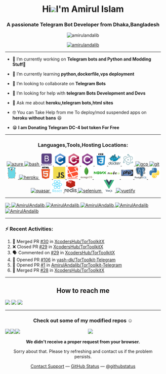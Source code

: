 <h1 align="center">Hi<img src="https://media.giphy.com/media/hvRJCLFzcasrR4ia7z/giphy.gif" width="30px">I'm Amirul Islam</h1>
<h3 align="center">A passionate Telegram Bot Developer from Dhaka,Bangladesh</h3>

<p align="center"> <img src="https://komarev.com/ghpvc/?username=AmirulAndalib&label=Profile%20views&color=0e75b6&style=flat" alt="amirulandalib" /> </p>

<p align="center"> <a href="https://github.com/AMirulAndalib"><img src="https://github-profile-trophy.vercel.app/?username=amirulandalib&theme=darkhub" alt="amirulandalib" /></a> </p>


---
<p align="center">
 
- 🔭 I’m currently working on **Telegram bots and Python and Modding Stuff🥵**

- 🌱 I’m currently learning **python,dockerfile,vps deployment**

- 👯 I’m looking to collaborate on **Telegram Bots**

- 🤝 I’m looking for help with **telegram Bots Development and Devs**

- 💬 Ask me about **heroku,telegram bots,html sites**

- 🤓 You can Take Help from me To deploy/mod suspended apps on **heroku** **without bans** 😆

- 😁 **I am Donating Telegram DC-4 bot token For Free** </p>
 

---
<h3 align="center">Languages,Tools,Hosting Locations:</h3>
<p align="center"> <a href="https://azure.microsoft.com/en-in/" target="_blank"> <img src="https://www.vectorlogo.zone/logos/microsoft_azure/microsoft_azure-icon.svg" alt="azure" width="40" height="40"/> </a> <a href="https://www.gnu.org/software/bash/" target="_blank"> <img src="https://www.vectorlogo.zone/logos/gnu_bash/gnu_bash-icon.svg" alt="bash" width="40" height="40"/> </a> <a href="https://getbootstrap.com" target="_blank"> <img src="https://raw.githubusercontent.com/devicons/devicon/master/icons/bootstrap/bootstrap-plain-wordmark.svg" alt="bootstrap" width="40" height="40"/> </a> <a href="https://www.cprogramming.com/" target="_blank"> <img src="https://raw.githubusercontent.com/devicons/devicon/master/icons/c/c-original.svg" alt="c" width="40" height="40"/> </a> <a href="https://www.w3schools.com/cpp/" target="_blank"> <img src="https://raw.githubusercontent.com/devicons/devicon/master/icons/cplusplus/cplusplus-original.svg" alt="cplusplus" width="40" height="40"/> </a> <a href="https://www.w3schools.com/cs/" target="_blank"> <img src="https://raw.githubusercontent.com/devicons/devicon/master/icons/csharp/csharp-original.svg" alt="csharp" width="40" height="40"/> </a> <a href="https://www.w3schools.com/css/" target="_blank"> <img src="https://raw.githubusercontent.com/devicons/devicon/master/icons/css3/css3-original-wordmark.svg" alt="css3" width="40" height="40"/> </a> <a href="https://www.docker.com/" target="_blank"> <img src="https://raw.githubusercontent.com/devicons/devicon/master/icons/docker/docker-original-wordmark.svg" alt="docker" width="40" height="40"/> </a> <a href="https://www.electronjs.org" target="_blank"> <img src="https://raw.githubusercontent.com/devicons/devicon/master/icons/electron/electron-original.svg" alt="electron" width="40" height="40"/> </a> <a href="https://cloud.google.com" target="_blank"> <img src="https://www.vectorlogo.zone/logos/google_cloud/google_cloud-icon.svg" alt="gcp" width="40" height="40"/> </a> <a href="https://git-scm.com/" target="_blank"> <img src="https://www.vectorlogo.zone/logos/git-scm/git-scm-icon.svg" alt="git" width="40" height="40"/> </a> <a href="https://golang.org" target="_blank"> <img src="https://raw.githubusercontent.com/devicons/devicon/master/icons/go/go-original.svg" alt="go" width="40" height="40"/> </a> <a href="https://heroku.com" target="_blank"> <img src="https://www.vectorlogo.zone/logos/heroku/heroku-icon.svg" alt="heroku" width="40" height="40"/> </a> <a href="https://www.w3.org/html/" target="_blank"> <img src="https://raw.githubusercontent.com/devicons/devicon/master/icons/html5/html5-original-wordmark.svg" alt="html5" width="40" height="40"/> </a> <a href="https://developer.mozilla.org/en-US/docs/Web/JavaScript" target="_blank"> <img src="https://raw.githubusercontent.com/devicons/devicon/master/icons/javascript/javascript-original.svg" alt="javascript" width="40" height="40"/> </a> <a href="https://laravel.com/" target="_blank"> <img src="https://raw.githubusercontent.com/devicons/devicon/master/icons/laravel/laravel-plain-wordmark.svg" alt="laravel" width="40" height="40"/> </a> <a href="https://www.mongodb.com/" target="_blank"> <img src="https://raw.githubusercontent.com/devicons/devicon/master/icons/mongodb/mongodb-original-wordmark.svg" alt="mongodb" width="40" height="40"/> </a> <a href="https://www.nginx.com" target="_blank"> <img src="https://raw.githubusercontent.com/devicons/devicon/master/icons/nginx/nginx-original.svg" alt="nginx" width="40" height="40"/> </a> <a href="https://nodejs.org" target="_blank"> <img src="https://raw.githubusercontent.com/devicons/devicon/master/icons/nodejs/nodejs-original-wordmark.svg" alt="nodejs" width="40" height="40"/> </a> <a href="https://www.php.net" target="_blank"> <img src="https://raw.githubusercontent.com/devicons/devicon/master/icons/php/php-original.svg" alt="php" width="40" height="40"/> </a> <a href="https://www.postgresql.org" target="_blank"> <img src="https://raw.githubusercontent.com/devicons/devicon/master/icons/postgresql/postgresql-original-wordmark.svg" alt="postgresql" width="40" height="40"/> </a> <a href="https://www.python.org" target="_blank"> <img src="https://raw.githubusercontent.com/devicons/devicon/master/icons/python/python-original.svg" alt="python" width="40" height="40"/> </a> <a href="https://quasar.dev/" target="_blank"> <img src="https://cdn.quasar.dev/logo/svg/quasar-logo.svg" alt="quasar" width="40" height="40"/> </a> <a href="https://reactjs.org/" target="_blank"> <img src="https://raw.githubusercontent.com/devicons/devicon/master/icons/react/react-original-wordmark.svg" alt="react" width="40" height="40"/> </a> <a href="https://redis.io" target="_blank"> <img src="https://raw.githubusercontent.com/devicons/devicon/master/icons/redis/redis-original-wordmark.svg" alt="redis" width="40" height="40"/> </a> <a href="https://www.selenium.dev" target="_blank"> <img src="https://raw.githubusercontent.com/detain/svg-logos/780f25886640cef088af994181646db2f6b1a3f8/svg/selenium-logo.svg" alt="selenium" width="40" height="40"/> </a> <a href="https://vuejs.org/" target="_blank"> <img src="https://raw.githubusercontent.com/devicons/devicon/master/icons/vuejs/vuejs-original-wordmark.svg" alt="vuejs" width="40" height="40"/> </a> <a href="https://vuetifyjs.com/en/" target="_blank"> <img src="https://bestofjs.org/logos/vuetify.svg" alt="vuetify" width="40" height="40"/> </a> </p>

---
<a href="https://raw.githubusercontent.com/moi-workspace/github-stats/master/generated/overview.svg">
  <img align="center" src="https://raw.githubusercontent.com/moi-workspace/github-stats/master/generated/overview.svg" />
</a>
<a href="https://raw.githubusercontent.com/moi-workspace/github-stats/master/generated/languages.svg"alt="AmirulAndalib">
  <img align="center" src="https://raw.githubusercontent.com/moi-workspace/github-stats/master/generated/languages.svg"alt="AmirulAndalib" />
</a>
<a href="https://github-readme-stats.vercel.app/api/top-langs?username=AmirulAndalib&show_icons=true&locale=en&langs_count=20&theme=highcontrast"alt="AmirulAndalib">
  <img align="center" src="https://github-readme-stats.vercel.app/api/top-langs?username=AmirulAndalib&show_icons=true&locale=en&langs_count=15&theme=highcontrast"alt="AmirulAndalib" />
</a>
<a href="https://github-readme-stats.vercel.app/api?username=AmirulAndalib&show_icons=true&locale=en&count_private=true&theme=chartreuse-dark" alt="AmirulAndalib">
  <img align="center" src="https://github-readme-stats.vercel.app/api?username=AmirulAndalib&show_icons=true&locale=en&count_private=true&theme=chartreuse-dark" alt="AmirulAndalib" />
</a>
<a href="https://github-readme-streak-stats.herokuapp.com?user=AmirulAndalib&theme=midnight-purple&hide_border=true" alt="AmirulAndalib">
  <img align="center" src="https://github-readme-streak-stats.herokuapp.com?user=AmirulAndalib&theme=midnight-purple&hide_border=true" alt="AmirulAndalib" />
</a>
<a href="https://github-readme-stats.vercel.app/api/wakatime?username=AmirulAndalib&theme=vision-friendly-dark" alt="AmirulAndalib">
  <img align="center" src="https://github-readme-stats.vercel.app/api/wakatime?username=AmirulAndalib&theme=vision-friendly-dark" alt="AmirulAndalib" />
</a>

---
### :zap: Recent Activities:

<!--START_SECTION:activity-->
1. 🎉 Merged PR [#30](https://github.com/XcodersHub/TorToolkitX/pull/30) in [XcodersHub/TorToolkitX](https://github.com/XcodersHub/TorToolkitX)
2. ❌ Closed PR [#29](https://github.com/XcodersHub/TorToolkitX/pull/29) in [XcodersHub/TorToolkitX](https://github.com/XcodersHub/TorToolkitX)
3. 🗣 Commented on [#29](https://github.com/XcodersHub/TorToolkitX/issues/29) in [XcodersHub/TorToolkitX](https://github.com/XcodersHub/TorToolkitX)
4. 💪 Opened PR [#106](https://github.com/yash-dk/TorToolkit-Telegram/pull/106) in [yash-dk/TorToolkit-Telegram](https://github.com/yash-dk/TorToolkit-Telegram)
5. 💪 Opened PR [#1](https://github.com/AmirulAndalib/TorToolkit-Telegram/pull/1) in [AmirulAndalib/TorToolkit-Telegram](https://github.com/AmirulAndalib/TorToolkit-Telegram)
6. 🎉 Merged PR [#28](https://github.com/XcodersHub/TorToolkitX/pull/28) in [XcodersHub/TorToolkitX](https://github.com/XcodersHub/TorToolkitX)
<!--END_SECTION:activity-->




---
<h2 align="center"> How to reach me </h2>

[<img src="https://www.vectorlogo.zone/logos/twitter/twitter-tile.svg" width="32">](https://twitter.com/AmirulAndalib) 
[<img src="https://www.vectorlogo.zone/logos/telegram/telegram-tile.svg" width="32">](http://t.me/XcodersHub) 
[<img src="https://www.vectorlogo.zone/logos/linkedin/linkedin-tile.svg" width="32">](https://linkedin.com/in/)

---


<h3 align="center">Check out some of my modified repos ☺ </h3>

<a href="https://github.com/XcodersHub/TorrentLeechX">
  <img align="left" src="https://github-readme-stats.vercel.app/api/pin/?username=XcodersHub&repo=TorrentLeechX&theme=tokyonight" />
</a>
<a href="https://github.com/XcodersHub/TorrentLeechx-Classic">
  <img align="left" src="https://github-readme-stats.vercel.app/api/pin/?username=XcodersHub&repo=TorrentLeechx-Classic&theme=dark" />
</a>
<a href="https://github.com/XcodersHub/TorToolkitX">
  <img align="left" src="https://github-readme-stats.vercel.app/api/pin/?username=XcodersHub&repo=TorToolkitX&theme=dark" />
</a> 


<p align="center">
	<img width="40" src="https://github.githubassets.com/images/spinners/octocat-spinner-64.gif">
<p align="center"><strong>We didn't receive a proper request from your browser.</strong></p>
<p align="center">Sorry about that. Please try refreshing and contact us if the problem persists.</p>
<p align="center">
	<a href="https://www.youtube.com/watch?v=dQw4w9WgXcQ">Contact Support</a> —
	<a href="https://www.youtube.com/watch?v=dQw4w9WgXcQ">GitHub Status</a> —
	<a href="https://www.youtube.com/watch?v=dQw4w9WgXcQ">@githubstatus</a>
</p>
<p></p>
<p></p>
</p>
